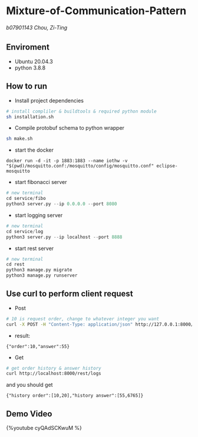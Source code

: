 # Mixture-of-Communication-Pattern

######  b07901143 Chou, Zi-Ting

## Enviroment
- Ubuntu 20.04.3
- python 3.8.8

## How to run
- Install project dependencies
```bash
# install compliler & buildtools & required python module
sh installation.sh
```

- Compile protobuf schema to python wrapper
```bash
sh make.sh
```

- start the docker
```
docker run -d -it -p 1883:1883 --name iothw -v "$(pwd)/mosquitto.conf:/mosquitto/config/mosquitto.conf" eclipse-mosquitto
```

- start fibonacci server
```python
# new terminal
cd service/fibo
python3 server.py --ip 0.0.0.0 --port 8080
```
- start logging server
```python
# new terminal
cd service/log
python3 server.py --ip localhost --port 8888
```
- start rest server
```python
# new terminal
cd rest
python3 manage.py migrate
python3 manage.py runserver
```
## Use curl to perform client request
- Post
```bash
# 10 is request order, change to whatever integer you want 
curl -X POST -H "Content-Type: application/json" http://127.0.0.1:8000/rest/fibonacci/ -d "{\"order\":\"10\"}"
```
- result:
```
{"order":10,"answer":55}
```
- Get
```bash
# get order history & answer history
curl http://localhost:8000/rest/logs
```
and you should get
```
{"history order":[10,20],"history answer":[55,6765]}
```
## Demo Video
{%youtube cyQAdSCKwuM %}
